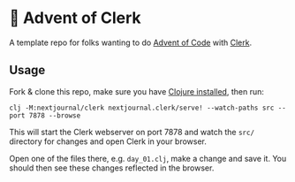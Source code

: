 # 🎄 Advent of Clerk

A template repo for folks wanting to do [Advent of
 Code](https://adventofcode.com) with [Clerk](https://clerk.vision).

## Usage

Fork & clone this repo, make sure you have [Clojure
installed](https://clojure.org/guides/install_clojure), then run:

``` shell
clj -M:nextjournal/clerk nextjournal.clerk/serve! --watch-paths src --port 7878 --browse
```

This will start the Clerk webserver on port 7878 and watch the `src/`
directory for changes and open Clerk in your browser.

Open one of the files there, e.g. `day_01.clj`, make a change and save
it. You should then see these changes reflected in the browser.
